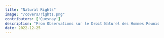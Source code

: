 ```yaml
---
title: "Natural Rights"
image: "/covers/rights.png"
contributors: ['Quesnay']
description: "From Observations sur le Droit Naturel des Hommes Reunis en Societe"
date: 2022-12-25
---
```


